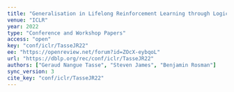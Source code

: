 ```yaml
---
title: "Generalisation in Lifelong Reinforcement Learning through Logical Composition."
venue: "ICLR"
year: 2022
type: "Conference and Workshop Papers"
access: "open"
key: "conf/iclr/TasseJR22"
ee: "https://openreview.net/forum?id=ZOcX-eybqoL"
url: "https://dblp.org/rec/conf/iclr/TasseJR22"
authors: ["Geraud Nangue Tasse", "Steven James", "Benjamin Rosman"]
sync_version: 3
cite_key: "conf/iclr/TasseJR22"
---
```

